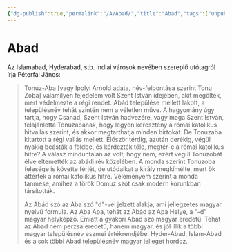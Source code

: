 ```yaml
---
{"dg-publish":true,"permalink":"/A/Abad/","title":"Abad","tags":["unpublishit"],"created":"2023-10-22T12:48","updated":"2024-02-07T01:26"}
---
```



# Abad

Az Islamabad, Hyderabad, stb. indiai városok nevében szereplő utótagról írja Péterfai János:  
> Tonuz-Aba \[vagy Ipolyi Arnold adata, név-felbontása szerint Tonu Zoba\] valamilyen fejedelem volt Szent István idejében, akit megöltek, mert védelmezte a régi rendet. Abád települése mellett lakott, a településnév tehát szintén nem a véletlen műve. A hagyomány úgy tartja, hogy Csanád, Szent István hadvezére, vagy maga Szent István, felajánlotta Tonuzabának, hogy legyen keresztény a római katolikus hitvallás szerint, és akkor megtarthatja minden birtokát. De Tonuzaba kitartott a régi vallás mellett. Először térdig, azután derékig, végül nyakig beásták a földbe, és kérdezték tőle, megtér-e a római katolikus hitre? A válasz minduntalan az volt, hogy nem, ezért végül Tonuzobát élve eltemették az abádi rév közelében. A monda szerint Tonuzoba felesége is követte férjét, de utódaikat a király megkímélte, mert ők áttértek a római katolikus hitre. Véleményem szerint a monda tanmese, amihez a török Domuz szót csak modern korunkban társították.  
>
> Az Abád szó az Aba szó "d"-vel jelzett alakja, ami jellegzetes magyar nyelvű formula. Az Aba Apa, tehát az Abád az Apa Helye, a "-d" magyar helyképző. Emiatt a gyakori Abad szó magyar eredetű. Tehát az Abad nem perzsa eredetű, hanem magyar, és jól illik a többi magyar településnév eszmei értékrendjébe. Hyder-Abad, Islam-Abad és a sok többi Abad településnév magyar jelleget hordoz.  